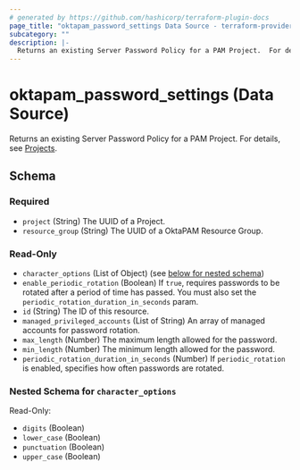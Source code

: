 ```yaml
---
# generated by https://github.com/hashicorp/terraform-plugin-docs
page_title: "oktapam_password_settings Data Source - terraform-provider-oktapam"
subcategory: ""
description: |-
  Returns an existing Server Password Policy for a PAM Project.  For details, see Projects https://help.okta.com/okta_help.htm?type=oie&id=ext-pam-projects.
---
```


# oktapam_password_settings (Data Source)

Returns an existing Server Password Policy for a PAM Project.  For details, see [Projects](https://help.okta.com/okta_help.htm?type=oie&id=ext-pam-projects).



<!-- schema generated by tfplugindocs -->
## Schema

### Required

- `project` (String) The UUID of a Project.
- `resource_group` (String) The UUID of a OktaPAM Resource Group.

### Read-Only

- `character_options` (List of Object) (see [below for nested schema](#nestedatt--character_options))
- `enable_periodic_rotation` (Boolean) If `true`, requires passwords to be rotated after a period of time has passed. You must also set the `periodic_rotation_duration_in_seconds` param.
- `id` (String) The ID of this resource.
- `managed_privileged_accounts` (List of String) An array of managed accounts for password rotation.
- `max_length` (Number) The maximum length allowed for the password.
- `min_length` (Number) The minimum length allowed for the password.
- `periodic_rotation_duration_in_seconds` (Number) If `periodic_rotation` is enabled, specifies how often passwords are rotated.

<a id="nestedatt--character_options"></a>
### Nested Schema for `character_options`

Read-Only:

- `digits` (Boolean)
- `lower_case` (Boolean)
- `punctuation` (Boolean)
- `upper_case` (Boolean)
